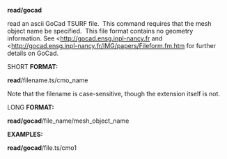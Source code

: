  **read/gocad**

  read an ascii GoCad TSURF file.  This command requires that the mesh
  object name be specified.  This file format contains no geometry
  information. See <http://gocad.ensg.inpl-nancy.fr and
  <http://gocad.ensg.inpl-nancy.fr/IMG/papers/Fileform.fm.htm for
  further details on GoCad.

 SHORT **FORMAT:**

  **read**/filename.ts/cmo\_name

  

  
   Note that the filename is case-sensitive, though the extension
  itself is not.

 LONG **FORMAT:**

  **read/gocad**/file\_name/mesh\_object\_name

 **EXAMPLES:**

  **read/gocad**/file.ts/cmo1

